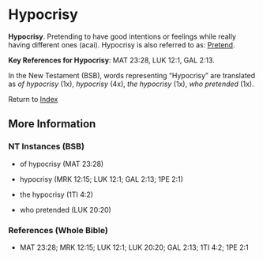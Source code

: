 # Hypocrisy
**Hypocrisy**. 
Pretending to have good intentions or feelings while really having different ones (acai). 
Hypocrisy is also referred to as: 
[Pretend](Pretend.md). 


**Key References for Hypocrisy**: 
MAT 23:28, LUK 12:1, GAL 2:13. 




In the New Testament (BSB), words representing “Hypocrisy” are translated as 
*of hypocrisy* (1x), *hypocrisy* (4x), *the hypocrisy* (1x), *who pretended* (1x). 


Return to [Index](00-Index.md)

## More Information

### NT Instances (BSB)

* of hypocrisy (MAT 23:28)

* hypocrisy (MRK 12:15; LUK 12:1; GAL 2:13; 1PE 2:1)

* the hypocrisy (1TI 4:2)

* who pretended (LUK 20:20)



### References (Whole Bible)

* MAT 23:28; MRK 12:15; LUK 12:1; LUK 20:20; GAL 2:13; 1TI 4:2; 1PE 2:1



